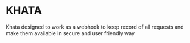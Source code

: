 # KHATA
Khata designed to work as a webhook to keep record of all requests and make them available in secure and user friendly way
